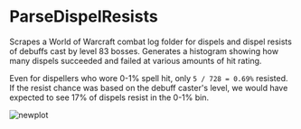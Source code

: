 # ParseDispelResists

Scrapes a World of Warcraft combat log folder for dispels and dispel resists of debuffs cast by level 83 bosses. Generates a histogram showing how many dispels succeeded and failed at various amounts of hit rating.

Even for dispellers who wore 0-1% spell hit, only `5 / 728 = 0.69%` resisted. If the resist chance was based on the debuff caster's level, we would have expected to see 17% of dispels resist in the 0-1% bin.

![newplot](https://user-images.githubusercontent.com/7716908/235269956-0e846168-c336-4c5a-8e21-32ce059ca35a.png)
